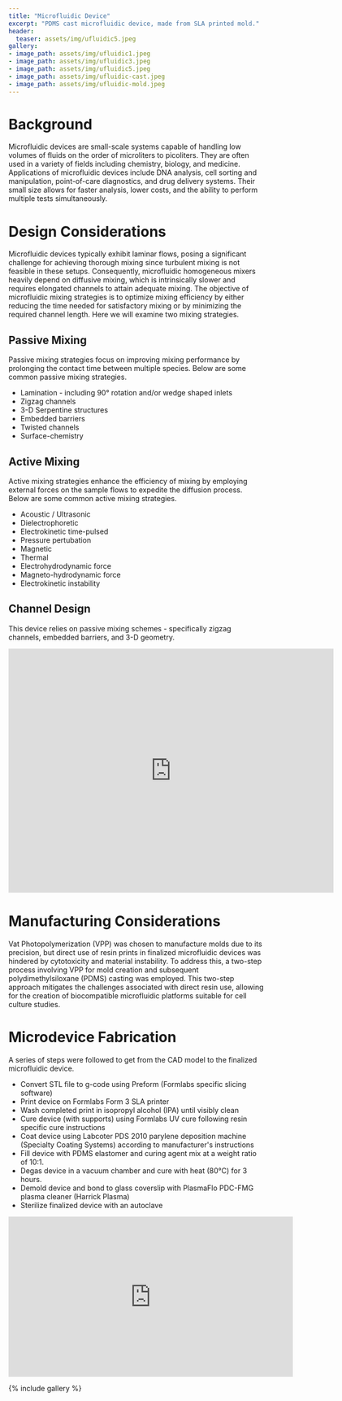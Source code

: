```yaml
---
title: "Microfluidic Device"
excerpt: "PDMS cast microfluidic device, made from SLA printed mold."
header:
  teaser: assets/img/ufluidic5.jpeg
gallery:
- image_path: assets/img/ufluidic1.jpeg
- image_path: assets/img/ufluidic3.jpeg
- image_path: assets/img/ufluidic5.jpeg
- image_path: assets/img/ufluidic-cast.jpeg
- image_path: assets/img/ufluidic-mold.jpeg
---
```

# Background
Microfluidic devices are small-scale systems capable of handling low volumes of fluids on the order of microliters to picoliters. They are often used in a variety of fields including chemistry, biology, and medicine. Applications of microfluidic devices include DNA analysis, cell sorting and manipulation, point-of-care diagnostics, and drug delivery systems. Their small size allows for faster analysis, lower costs, and the ability to perform multiple tests simultaneously.

# Design Considerations
Microfluidic devices typically exhibit laminar flows, posing a significant challenge for achieving thorough mixing since turbulent mixing is not feasible in these setups. Consequently, microfluidic homogeneous mixers heavily depend on diffusive mixing, which is intrinsically slower and requires elongated channels to attain adequate mixing. The objective of microfluidic mixing strategies is to optimize mixing efficiency by either reducing the time needed for satisfactory mixing or by minimizing the required channel length. Here we will examine two mixing strategies.

## Passive Mixing
Passive mixing strategies focus on improving mixing performance by prolonging the contact time between multiple species. Below are some common passive mixing strategies.
  * Lamination - including 90° rotation and/or wedge shaped inlets
  * Zigzag channels
  * 3-D Serpentine structures
  * Embedded barriers
  * Twisted channels
  * Surface-chemistry

## Active Mixing
Active mixing strategies enhance the efficiency of mixing by employing external forces on the sample flows to expedite the diffusion process. Below are some common active mixing strategies.
  * Acoustic / Ultrasonic
  * Dielectrophoretic
  * Electrokinetic time-pulsed
  * Pressure pertubation
  * Magnetic
  * Thermal
  * Electrohydrodynamic force
  * Magneto-hydrodynamic force
  * Electrokinetic instability


## Channel Design
This device relies on passive mixing schemes - specifically zigzag channels, embedded barriers, and 3-D geometry.

<iframe src="https://vanderbilt643.autodesk360.com/shares/public/SH512d4QTec90decfa6ea0939bd38a227bfe?mode=embed" width="640" height="480" allowfullscreen="true" webkitallowfullscreen="true" mozallowfullscreen="true"  frameborder="0"></iframe>

# Manufacturing Considerations
Vat Photopolymerization (VPP) was chosen to manufacture molds due to its precision, but direct use of resin prints in finalized microfluidic devices was hindered by cytotoxicity and material instability. To address this, a two-step process involving VPP for mold creation and subsequent polydimethylsiloxane (PDMS) casting was employed. This two-step approach mitigates the challenges associated with direct resin use, allowing for the creation of biocompatible microfluidic platforms suitable for cell culture studies.

# Microdevice Fabrication
A series of steps were followed to get from the CAD model to the finalized microfluidic device. 
  * Convert STL file to g-code using Preform (Formlabs specific slicing software)
  * Print device on Formlabs Form 3 SLA printer
  * Wash completed print in isopropyl alcohol (IPA) until visibly clean
  * Cure device (with supports) using Formlabs UV cure following resin specific cure instructions
  * Coat device using Labcoter PDS 2010 parylene deposition machine (Specialty Coating Systems) according to manufacturer's instructions
  * Fill device with PDMS elastomer and curing agent mix at a weight ratio of 10:1.
  * Degas device in a vacuum chamber and cure with heat (80°C) for 3 hours.
  * Demold device and bond to glass coverslip with PlasmaFlo PDC-FMG plasma cleaner (Harrick Plasma)
  * Sterilize finalized device with an autoclave

<iframe width="560" height="315" src="https://www.youtube.com/embed/JZetKleHQ_o?si=L6jhRLS4jSX8T04R" title="YouTube video player" frameborder="0" allow="accelerometer; autoplay; clipboard-write; encrypted-media; gyroscope; picture-in-picture; web-share" allowfullscreen></iframe>

{% include gallery %}
